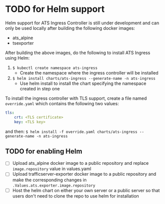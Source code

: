 # TODO for Helm support
Helm support for ATS Ingress Controller is still under development and can only be used locally after building the following docker images:
- ats_alpine
- tsexporter

After building the above images, do the following to install ATS Ingress using Helm:
1. `$ kubectl create namespace ats-ingress`
    - Create the namespace where the ingress controller will be installed
2. `$ helm install charts/ats-ingress --generate-name -n ats-ingress`
    - Use helm install to install the chart specifying the namespace created in step one

To install the ingress controller with TLS support, create a file named `override.yaml` which contains the following two values:
```yaml
tls:
    crt: <TLS certificate>
    key: <TLS key>
```
and then:
`$ helm install -f override.yaml charts/ats-ingress --generate-name -n ats-ingress`

## TODO for enabling Helm
- [ ] Upload ats_alpine docker image to a public repository and replace `image.repository` value in values.yaml
- [ ] Upload trafficserver-exporter docker image to a public repository and make the corresponding changes in `.Values.ats.exporter.image.repository`
- [ ] Host the helm chart on either your own server or a public server so that users don't need to clone the repo to use helm for installation